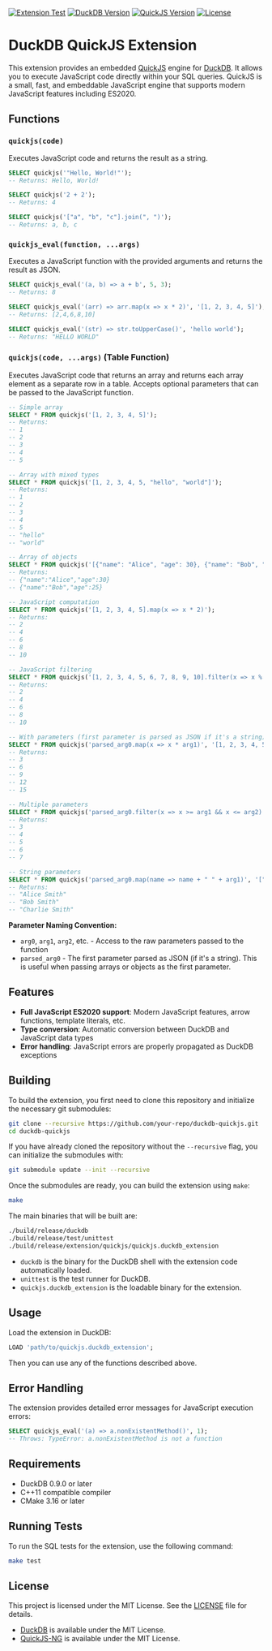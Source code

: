 [![Extension Test](https://github.com/isaacbrodsky/duckdb-lua/actions/workflows/MainDistributionPipeline.yml/badge.svg)](https://github.com/isaacbrodsky/duckdb-lua/actions/workflows/MainDistributionPipeline.yml)
[![DuckDB Version](https://img.shields.io/static/v1?label=duckdb&message=v1.3.1&color=blue)](https://github.com/duckdb/duckdb/releases/tag/v1.3.1)
[![QuickJS Version](https://img.shields.io/static/v1?label=quickjs&message=v2024-01-13&color=blue)](https://github.com/quickjs-ng/quickjs)
[![License](https://img.shields.io/badge/License-Apache%202.0-blue.svg)](LICENSE)

# DuckDB QuickJS Extension

This extension provides an embedded [QuickJS](https://github.com/quickjs-ng/quickjs) engine for [DuckDB](https://duckdb.org/). It allows you to execute JavaScript code directly within your SQL queries. QuickJS is a small, fast, and embeddable JavaScript engine that supports modern JavaScript features including ES2020.

## Functions

### `quickjs(code)`
Executes JavaScript code and returns the result as a string.

```sql
SELECT quickjs('"Hello, World!"');
-- Returns: Hello, World!

SELECT quickjs('2 + 2');
-- Returns: 4

SELECT quickjs('["a", "b", "c"].join(", ")');
-- Returns: a, b, c
```

### `quickjs_eval(function, ...args)`
Executes a JavaScript function with the provided arguments and returns the result as JSON.

```sql
SELECT quickjs_eval('(a, b) => a + b', 5, 3);
-- Returns: 8

SELECT quickjs_eval('(arr) => arr.map(x => x * 2)', '[1, 2, 3, 4, 5]');
-- Returns: [2,4,6,8,10]

SELECT quickjs_eval('(str) => str.toUpperCase()', 'hello world');
-- Returns: "HELLO WORLD"
```

### `quickjs(code, ...args)` (Table Function)
Executes JavaScript code that returns an array and returns each array element as a separate row in a table. Accepts optional parameters that can be passed to the JavaScript function.

```sql
-- Simple array
SELECT * FROM quickjs('[1, 2, 3, 4, 5]');
-- Returns:
-- 1
-- 2
-- 3
-- 4
-- 5

-- Array with mixed types
SELECT * FROM quickjs('[1, 2, 3, 4, 5, "hello", "world"]');
-- Returns:
-- 1
-- 2
-- 3
-- 4
-- 5
-- "hello"
-- "world"

-- Array of objects
SELECT * FROM quickjs('[{"name": "Alice", "age": 30}, {"name": "Bob", "age": 25}]');
-- Returns:
-- {"name":"Alice","age":30}
-- {"name":"Bob","age":25}

-- JavaScript computation
SELECT * FROM quickjs('[1, 2, 3, 4, 5].map(x => x * 2)');
-- Returns:
-- 2
-- 4
-- 6
-- 8
-- 10

-- JavaScript filtering
SELECT * FROM quickjs('[1, 2, 3, 4, 5, 6, 7, 8, 9, 10].filter(x => x % 2 === 0)');
-- Returns:
-- 2
-- 4
-- 6
-- 8
-- 10

-- With parameters (first parameter is parsed as JSON if it's a string)
SELECT * FROM quickjs('parsed_arg0.map(x => x * arg1)', '[1, 2, 3, 4, 5]', 3);
-- Returns:
-- 3
-- 6
-- 9
-- 12
-- 15

-- Multiple parameters
SELECT * FROM quickjs('parsed_arg0.filter(x => x >= arg1 && x <= arg2)', '[1, 2, 3, 4, 5, 6, 7, 8, 9, 10]', 3, 7);
-- Returns:
-- 3
-- 4
-- 5
-- 6
-- 7

-- String parameters
SELECT * FROM quickjs('parsed_arg0.map(name => name + " " + arg1)', '["Alice", "Bob", "Charlie"]', 'Smith');
-- Returns:
-- "Alice Smith"
-- "Bob Smith"
-- "Charlie Smith"
```

**Parameter Naming Convention:**
- `arg0`, `arg1`, `arg2`, etc. - Access to the raw parameters passed to the function
- `parsed_arg0` - The first parameter parsed as JSON (if it's a string). This is useful when passing arrays or objects as the first parameter.

## Features

- **Full JavaScript ES2020 support**: Modern JavaScript features, arrow functions, template literals, etc.
- **Type conversion**: Automatic conversion between DuckDB and JavaScript data types
- **Error handling**: JavaScript errors are properly propagated as DuckDB exceptions

## Building

To build the extension, you first need to clone this repository and initialize the necessary git submodules:

```sh
git clone --recursive https://github.com/your-repo/duckdb-quickjs.git
cd duckdb-quickjs
```

If you have already cloned the repository without the `--recursive` flag, you can initialize the submodules with:
```sh
git submodule update --init --recursive
```

Once the submodules are ready, you can build the extension using `make`:

```sh
make
```

The main binaries that will be built are:
```sh
./build/release/duckdb
./build/release/test/unittest
./build/release/extension/quickjs/quickjs.duckdb_extension
```
- `duckdb` is the binary for the DuckDB shell with the extension code automatically loaded.
- `unittest` is the test runner for DuckDB.
- `quickjs.duckdb_extension` is the loadable binary for the extension.

## Usage

Load the extension in DuckDB:

```sql
LOAD 'path/to/quickjs.duckdb_extension';
```

Then you can use any of the functions described above.

## Error Handling

The extension provides detailed error messages for JavaScript execution errors:

```sql
SELECT quickjs_eval('(a) => a.nonExistentMethod()', 1);
-- Throws: TypeError: a.nonExistentMethod is not a function
```

## Requirements

- DuckDB 0.9.0 or later
- C++11 compatible compiler
- CMake 3.16 or later

## Running Tests

To run the SQL tests for the extension, use the following command:

```sh
make test
```

## License

This project is licensed under the MIT License. See the [LICENSE](./LICENSE) file for details.

- [DuckDB](https://github.com/duckdb/duckdb) is available under the MIT License.
- [QuickJS-NG](https://github.com/quickjs-ng/quickjs) is available under the MIT License.
